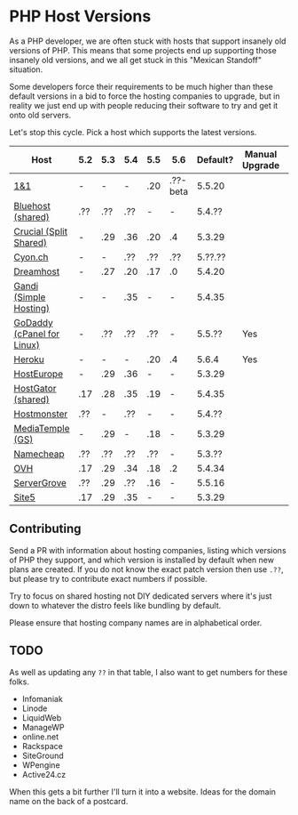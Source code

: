 # PHP Host Versions

As a PHP developer, we are often stuck with hosts that support insanely old versions of PHP. This means that some
projects end up supporting those insanely old versions, and we all get stuck in this "Mexican Standoff" situation.

Some developers force their requirements to be much higher than these default versions in a bid to force the hosting
companies to upgrade, but in reality we just end up with people reducing their software to try and get it onto old 
servers.

Let's stop this cycle. Pick a host which supports the latest versions.

Host                         |  5.2  |  5.3  |  5.4  |  5.5  |  5.6  | Default?  | Manual Upgrade | Auto Upgrade
---------------------------- | ----- | ----- | ----- | ----- | ----- | --------- | -------------- | ------------
[1&1]                        |   -   |   -   |   -   |  .20  | .??-beta | 5.5.20 |                | 
[Bluehost (shared)]          |  .??  |  .??  |  .??  |   -   |   -   | 5.4.??    |                | 
[Crucial (Split Shared)]     |   -   |  .29  |  .36  |  .20  |  .4   | 5.3.29    |                | 
[Cyon.ch]                    |   -   |   -   |  .??  |  .??  |  .??  | 5.??.??   |                | 
[Dreamhost]                  |   -   |  .27  |  .20  |  .17  |  .0   | 5.4.20    |                | 
[Gandi (Simple Hosting)]     |   -   |   -   |  .35  |   -   |   -   | 5.4.35    |                | 
[GoDaddy (cPanel for Linux)] |   -   |  .??  |  .??  |  .??  |   -   | 5.5.??    | Yes            | 
[Heroku]                     |   -   |   -   |   -   |  .20  |  .4   | 5.6.4     | Yes            | 
[HostEurope]                 |   -   |  .29  |  .36  |   -   |   -   | 5.3.29    |                | 
[HostGator (shared)]         |  .17  |  .28  |  .35  |  .19  |   -   | 5.4.35    |                | Yes
[Hostmonster]                |  .??  |   -   |  .??  |   -   |   -   | 5.4.??    |                | 
[MediaTemple (GS)]           |   -   |  .29  |   -   |  .18  |   -   | 5.3.29    |                | 
[Namecheap]                  |  .??  |  .??  |  .??  |  .??  |   -   | 5.3.??    |                | 
[OVH]                        |  .17  |  .29  |  .34  |  .18  |  .2   | 5.4.34    |                | 
[ServerGrove]                |  .??  |  .29  |  .??  |  .16  |   -   | 5.5.16    |                | 
[Site5]                      |  .17  |  .29  |  .35  |   -   |   -   | 5.3.29    |                | 


[1&1]: http://www.1and1.com/web-hosting#info-list
[Bluehost (shared)]: http://www.bluehost.com/shared
[Crucial (Split Shared)]: http://www.crucialwebhost.com/hosting/split-shared/
[Cyon.ch]: http://www.cyon.ch/webhosting/#shared-2
[Dreamhost]: http://www.dreamhost.com/hosting/shared/
[Gandi (Simple Hosting)]: https://www.gandi.net/hebergement/simple?language=php&db=mysql
[GoDaddy (cPanel for Linux)]: https://www.godaddy.com/hosting/web-hosting.aspx?isc=hos1gbr21&ci=9009
[Heroku]: https://devcenter.heroku.com/articles/php-support#php-runtimes
[HostEurope]: https://www.hosteurope.de/en/
[HostGator (shared)]: http://www.hostgator.com/shared
[Hostmonster]: https://www.hostmonster.com/
[MediaTemple (GS)]: http://mediatemple.net/webhosting/shared/
[Namecheap]: https://www.namecheap.com/hosting/shared.aspx
[OVH]: https://www.ovh.ie/web-hosting/
[ServerGrove]: http://servergrove.com/sharedhosting
[Site5]: http://www.site5.com/hosting/web/#programming_languages

## Contributing

Send a PR with information about hosting companies, listing which versions of PHP they support, and which version
is installed by default when new plans are created. If you do not know the exact patch version then use `.??`, but please try to contribute exact numbers if possible.

Try to focus on shared hosting not DIY dedicated servers where it's just down to whatever the distro feels like bundling by default.

Please ensure that hosting company names are in alphabetical order.

## TODO 

As well as updating any `??` in that table, I also want to get numbers for these folks. 

* Infomaniak
* Linode
* LiquidWeb
* ManageWP
* online.net
* Rackspace
* SiteGround
* WPengine
* Active24.cz

When this gets a bit further I'll turn it into a website. Ideas for the domain name on the back of a postcard.
